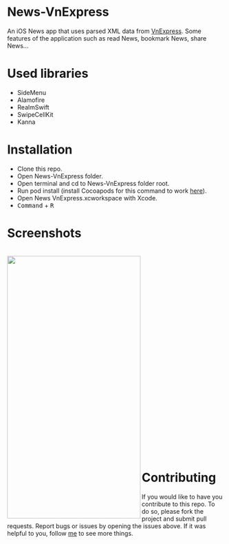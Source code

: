 # News-VnExpress

An iOS News app that uses parsed XML data from [VnExpress](https://vnexpress.net/rss). Some features of the application such as read News, bookmark News, share News...

# Used libraries

* SideMenu
* Alamofire
* RealmSwift
* SwipeCellKit
* Kanna

# Installation

* Clone this repo.
* Open News-VnExpress folder.
* Open terminal and cd to News-VnExpress folder root.
* Run pod install (install Cocoapods for this command to work [here](https://cocoapods.org/)).
* Open News VnExpress.xcworkspace with Xcode.
* <kbd>Command</kbd> + <kbd>R</kbd> 

# Screenshots

<br/><a href="url"><img src="https://user-images.githubusercontent.com/64849551/125187029-b2849e80-e257-11eb-9eb8-8bcd53e175d4.gif" align="left" height="610" width="310" ></a>
<br/><br/><br/><br/><br/><br/><br/><br/><br/><br/><br/><br/><br/><br/><br/><br/><br/><br/><br/><br/><br/><br/><br/><br/><br/><br/><br/>

# Contributing

If you would like to have you contribute to this repo. To do so, please fork the project and submit pull requests. Report bugs or issues by opening the issues above. If it was helpful to you, follow [me](https://github.com/quanth1508) to see more things.
